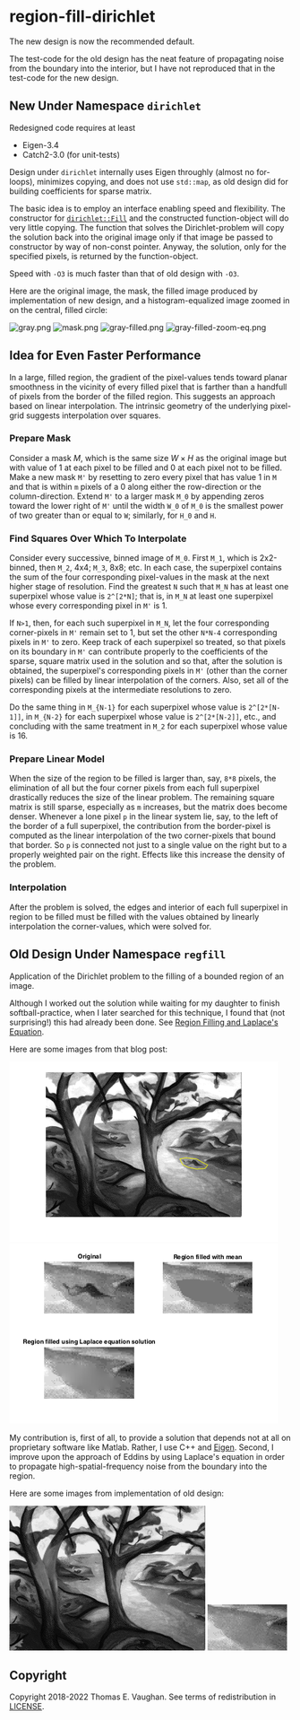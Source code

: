 # region-fill-dirichlet

The new design is now the recommended default.

The test-code for the old design has the neat
feature of propagating noise from the boundary
into the interior, but I have not reproduced
that in the test-code for the new design.

## New Under Namespace `dirichlet`

Redesigned code requires at least

- Eigen-3.4
- Catch2-3.0 (for unit-tests)

Design under `dirichlet` internally uses Eigen
throughly (almost no for-loops), minimizes
copying, and does not use `std::map`, as old
design did for building coefficients for
sparse matrix.

The basic idea is to employ an interface
enabling speed and flexibility.  The constructor
for
[`dirichlet::Fill`](include/dirichlet/Fill.hpp)
and the constructed function-object will do very
little copying.  The function that solves the
Dirichlet-problem will copy the solution back
into the original image only if that image be
passed to constructor by way of non-const
pointer.  Anyway, the solution, only for the
specified pixels, is returned by the
function-object.

Speed with `-O3` is much faster than that of
old design with `-O3`.

Here are the original image, the mask, the
filled image produced by implementation of new
design, and a histogram-equalized image zoomed
in on the central, filled circle:

![gray.png](test/gray.png)
![mask.png](test/mask.png)
![gray-filled.png](test/gray-filled.png)
![gray-filled-zoom-eq.png](test/gray-filled-zoom-eq.png)

## Idea for Even Faster Performance

In a large, filled region, the gradient of the
pixel-values tends toward planar smoothness in
the vicinity of every filled pixel that is
farther than a handfull of pixels from the
border of the filled region.  This suggests an
approach based on linear interpolation.  The
intrinsic geometry of the underlying pixel-grid
suggests interpolation over squares.

### Prepare Mask

Consider a mask $M$, which is the same size $W
\times H$ as the original image but with value
of 1 at each pixel to be filled and 0 at each
pixel not to be filled.  Make a new mask `M'` by
resetting to zero every pixel that has value 1
in `M` and that is within `m` pixels of a 0
along either the row-direction or the
column-direction.  Extend `M'` to a larger mask
`M_0` by appending zeros toward the lower right
of `M'` until the width `W_0` of `M_0` is the
smallest power of two greater than or equal to
`W`; similarly, for `H_0` and `H`.

### Find Squares Over Which To Interpolate

Consider every successive, binned image of
`M_0`.  First `M_1`, which is 2x2-binned, then
`M_2`, 4x4; `M_3`, 8x8; etc.  In each case, the
superpixel contains the sum of the four
corresponding pixel-values in the mask at the
next higher stage of resolution.  Find the
greatest `N` such that `M_N` has at least one
superpixel whose value is `2^[2*N]`; that is, in
`M_N` at least one superpixel whose every
corresponding pixel in `M'` is 1.

If `N>1`, then, for each such superpixel in
`M_N`, let the four corresponding corner-pixels
in `M'` remain set to 1, but set the other
`N*N-4` corresponding pixels in `M'` to zero.
Keep track of each superpixel so treated, so
that pixels on its boundary in `M'` can
contribute properly to the coefficients of the
sparse, square matrix used in the solution and
so that, after the solution is obtained, the
superpixel's corresponding pixels in `M'` (other
than the corner pixels) can be filled by linear
interpolation of the corners.  Also, set all of
the corresponding pixels at the intermediate
resolutions to zero.

Do the same thing in `M_{N-1}` for each
superpixel whose value is `2^[2*[N-1]]`, in
`M_{N-2}` for each superpixel whose value is
`2^[2*[N-2]]`, etc., and concluding with the
same treatment in `M_2` for each superpixel
whose value is 16.

### Prepare Linear Model

When the size of the region to be filled is
larger than, say, `8*8` pixels, the elimination
of all but the four corner pixels from each full
superpixel drastically reduces the size of the
linear problem.  The remaining square matrix is
still sparse, especially as `m` increases, but
the matrix does become denser.  Whenever a lone
pixel `p` in the linear system lie, say, to the
left of the border of a full superpixel, the
contribution from the border-pixel is computed
as the linear interpolation of the two
corner-pixels that bound that border.  So `p` is
connected not just to a single value on the
right but to a properly weighted pair on the
right.  Effects like this increase the density
of the problem.

### Interpolation

After the problem is solved, the edges and
interior of each full superpixel in region to be
filled must be filled with the values obtained
by linearly interpolation the corner-values,
which were solved for.

## Old Design Under Namespace `regfill`

Application of the Dirichlet problem to the
filling of a bounded region of an image.

Although I worked out the solution while waiting
for my daughter to finish softball-practice,
when I later searched for this technique, I
found that (not surprising!) this had already
been done.  See [Region Filling and Laplace's
Equation](https://blogs.mathworks.com/steve/2015/06/17/region-filling-and-laplaces-equation/).

Here are some images from that blog post:

![exploring_regionfill_01.png](old/exploring_regionfill_01.png)
![exploring_regionfill_12.png](old/exploring_regionfill_12.png)

My contribution is, first of all, to provide a
solution that depends not at all on proprietary
software like Matlab.  Rather, I use C++ and
[Eigen](http://eigen.tuxfamily.org/index.php?title=Main_Page).
Second, I improve upon the approach of Eddins by
using Laplace's equation in order to propagate
high-spatial-frequency noise from the boundary
into the region.

Here are some images from implementation of old
design:

![trees-mod3.png](old/trees-mod3.png)
![trees-mod3-cut.png](old/trees-mod3-cut.png)

## Copyright

Copyright 2018-2022 Thomas E. Vaughan.  See
terms of redistribution in [LICENSE](LICENSE).

<!--
Narrow textwidth allows editing of file in
cell-phone's browser.

vim: set tw=48:
-->
